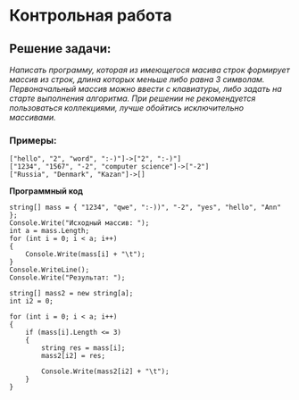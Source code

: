# Контрольная работа
## Решение задачи:
_Написать программу, которая из имеющегося масива строк формирует массив из строк, длина которых меньше либо равна 3 символам. Первоначальный массив можно ввести с клавиатуры, либо задать на старте выполнения алгоритма. При решении не рекомендуется пользоваться коллекциями, лучше обойтись исключительно массивами._

### __Примеры:__

    ["hello", "2", "word", ":-)"]->["2", ":-)"]
    ["1234", "1567", "-2", "computer science"]->["-2"]
    ["Russia", "Denmark", "Kazan"]->[]

**Программный код**

    string[] mass = { "1234", "qwe", ":-))", "-2", "yes", "hello", "Ann" };
    Console.Write("Исходный массив: ");
    int a = mass.Length;
    for (int i = 0; i < a; i++)
    {
        Console.Write(mass[i] + "\t");
    }
    Console.WriteLine();
    Console.Write("Результат: ");

    string[] mass2 = new string[a];
    int i2 = 0;

    for (int i = 0; i < a; i++)
    {
        if (mass[i].Length <= 3)
        {
            string res = mass[i];
            mass2[i2] = res;
    
            Console.Write(mass2[i2] + "\t");
        }
    }
